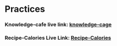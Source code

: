 # Practices

<!-- Basic & simple projects -->
### Knowledge-cafe live link: [knowledge-cage](https://knowledge-cafe-hub.netlify.app/)
### Recipe-Calories Live Link: [Recipe-Calories](https://recipe-calories-dev.netlify.app/)